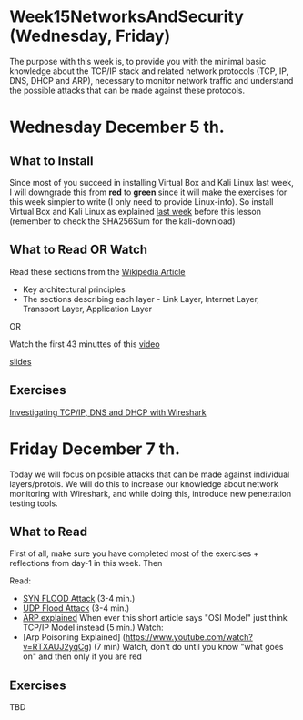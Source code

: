 # Week15NetworksAndSecurity (Wednesday, Friday)

The purpose with this week is, to provide you with the minimal basic knowledge about the TCP/IP stack and related network protocols (TCP, IP, DNS, DHCP and ARP), necessary to monitor network traffic and understand the possible attacks that can be made against these protocols.

# Wednesday December 5 th.
## What to Install
Since most of you succeed in installing Virtual Box and Kali Linux last week, I will downgrade this from **red** to **green** since it will make the exercises for this week simpler to write (I only need to provide Linux-info).
So install Virtual Box and Kali Linux as explained [last week](https://docs.google.com/document/d/1v7pbEsQ24a4B07UjtFP3_hywqMF7URCRSr9EgpD2bUE/edit?usp=sharing) before this lesson (remember to check the SHA256Sum for the kali-download)


## What to Read OR Watch
Read these sections from the [Wikipedia Article](https://en.wikipedia.org/wiki/Internet_protocol_suite)
- Key architectural principles
- The sections describing each layer - Link Layer, Internet Layer, Transport Layer, Application Layer

OR

Watch the first 43 minuttes of this [video](https://www.youtube.com/watch?v=EkNq4TrHP_U)

[slides](https://docs.google.com/presentation/d/1hEo6xfHzqeV1pCoTKrZLvuCjeLynndogD6Dna6MBT_E/edit?usp=sharing)

## Exercises
[Investigating TCP/IP, DNS and DHCP with Wireshark](https://docs.google.com/document/d/1TWqiRRHUWRHJwSSt1riu84ErxndVuWE_VxXOz4gjhPI/edit?usp=sharing)

# Friday December 7 th.
Today we will focus on posible attacks that can be made against individual layers/protols. We will do this to increase our knowledge about network monitoring with Wireshark, and while doing this, introduce new penetration testing tools.

## What to Read

First of all, make sure you have completed most of the exercises + reflections from day-1 in this week. Then

Read:
- [SYN FLOOD Attack](https://www.cloudflare.com/learning/ddos/syn-flood-ddos-attack/) (3-4 min.)
- [UDP Flood Attack](https://www.cloudflare.com/learning/ddos/udp-flood-ddos-attack/?utm_referrer=https://www.cloudflare.com/learning/ddos/http-flood-ddos-attack/?utm_referrer=https://www.cloudflare.com/learning/ddos/syn-flood-ddos-attack/) (3-4 min.)
- [ARP explained](https://networklessons.com/cisco/ccnp-route/arp-address-resolution-protocol-explained/) When ever this short article says "OSI Model" just think TCP/IP Model instead (5 min.)
Watch: 
- [Arp Poisoning Explained] (https://www.youtube.com/watch?v=RTXAUJ2yqCg) (7 min) Watch, don't do until you know "what goes on" and then only if you are red





## Exercises
TBD



